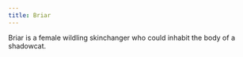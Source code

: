 ```yaml
---
title: Briar
---
```


Briar is a female wildling skinchanger who could inhabit the body of a shadowcat.



